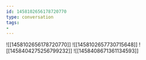 ```yaml
---
id: 1458102656178720770
type: conversation
tags:
- 
---
```

![[1458102656178720770]]
![[1458102657730715648]]
![[1458404275256799232]]
![[1458408671361134593]]

